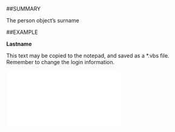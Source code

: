 

##SUMMARY

The person object’s surname


##EXAMPLE

**Lastname**

This text may be copied to the notepad, and saved as a *.vbs file. Remember to change the login information.

![](../../Examples/vbs/SOPerson.LastName.vbs.txt)





